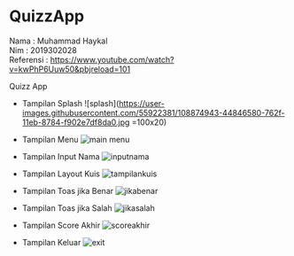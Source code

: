 # QuizzApp
Nama : Muhammad Haykal </br>
Nim : 2019302028 </br>
Referensi : https://www.youtube.com/watch?v=kwPhP6Uuw50&pbjreload=101 </br>

Quizz App
- Tampilan Splash
![splash](https://user-images.githubusercontent.com/55922381/108874943-44846580-762f-11eb-8784-f902e7df8da0.jpg =100x20)

- Tampilan Menu
![main menu](https://user-images.githubusercontent.com/55922381/108875076-6251ca80-762f-11eb-8e5f-04383f6c3255.jpg)

- Tampilan Input Nama
![inputnama](https://user-images.githubusercontent.com/55922381/108875170-78f82180-762f-11eb-81fe-4121e1bafdd9.jpg)

- Tampilan Layout Kuis
![tampilankuis](https://user-images.githubusercontent.com/55922381/108875265-90cfa580-762f-11eb-958b-e33e96b490bd.jpg)

- Tampilan Toas jika Benar
![jikabenar](https://user-images.githubusercontent.com/55922381/108875323-a5ac3900-762f-11eb-9e15-b70ca6684240.jpg)

- Tampilan Toas jika Salah
![jikasalah](https://user-images.githubusercontent.com/55922381/108875385-b65caf00-762f-11eb-9550-2b76174775f1.jpg)

- Tampilan Score Akhir
![scoreakhir](https://user-images.githubusercontent.com/55922381/108875440-c7a5bb80-762f-11eb-86f5-b2972759da4e.jpg)

- Tampilan Keluar
![exit](https://user-images.githubusercontent.com/55922381/108875532-dee4a900-762f-11eb-99df-05abe2824f94.jpg)
